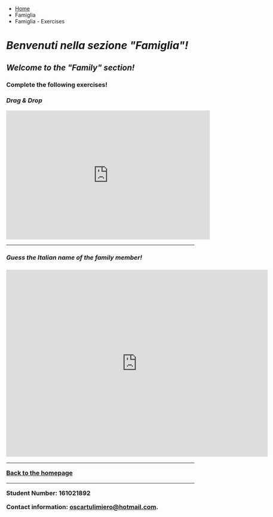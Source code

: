 <ul class="breadcrumb">
  <li><a href="index.html">Home</a></li>
  <li><a href="Famiglia.html"></a>Famiglia</li>
  <li>Famiglia - Exercises</li>
</ul>

<h1><i>Benvenuti nella sezione <strong>"Famiglia"</strong>!</i></h1>
<h2><i>Welcome to the <strong>"Family"</strong> section!</i></h2>


<h3> Complete the following exercises!</h3>
<h3><i>Drag & Drop</i></h3>

<iframe src="https://h5p.org/h5p/embed/154422" width="545" height="345" frameborder="0" allowfullscreen="allowfullscreen"></iframe><script src="https://h5p.org/sites/all/modules/h5p/library/js/h5p-resizer.js" charset="UTF-8"></script>


<hr>

<h3><i>Guess the Italian name of the family member!</i><h3>

<iframe src="https://h5p.org/h5p/embed/154464" width="700" height="500" frameborder="0" allowfullscreen="allowfullscreen"></iframe><script src="https://h5p.org/sites/all/modules/h5p/library/js/h5p-resizer.js" charset="UTF-8"></script>


<hr>

<a href="index.html"> Back to the homepage </a> 



<hr>


<footer>
  <p>Student Number: 161021892</p>
  <p>Contact information: <a href="mailto:oscartulimiero@hotmail.com">oscartulimiero@hotmail.com</a>.</p>
</footer>
